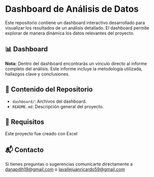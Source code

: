 # Dashboard de Análisis de Datos

Este repositorio contiene un dashboard interactivo desarrollado para visualizar los resultados de un análisis detallado. El dashboard permite explorar de manera dinámica los datos relevantes del proyecto.

## 📊 Dashboard

**Nota:** Dentro del dashboard encontrarás un vínculo directo al informe completo del análisis. Este informe incluye la metodología utilizada, hallazgos clave y conclusiones.

## 📁 Contenido del Repositorio

- `dashboard/`: Archivos del dashboard.
- `README.md`: Descripción general del proyecto.

## 📌 Requisitos

Este proyecto fue creado con Excel

## 📬 Contacto

Si tienes preguntas o sugerencias comunicarte directamente a danapdlh19@gmail.com o lavallejuanricardo59@gmail.com
